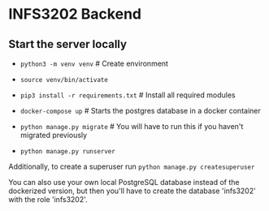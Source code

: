 # INFS3202 Backend

## Start the server locally
* `python3 -m venv venv` # Create environment

* `source venv/bin/activate` 

* `pip3 install -r requirements.txt` # Install all required modules

* `docker-compose up` # Starts the postgres database in a docker container

* `python manage.py migrate` # You will have to run this if you haven't migrated previously

* `python manage.py runserver`

Additionally, to create a superuser run
`python manage.py createsuperuser`

You can also use your own local PostgreSQL database instead of the dockerized version, but then you'll have to create the database 'infs3202' with the role 'infs3202'.